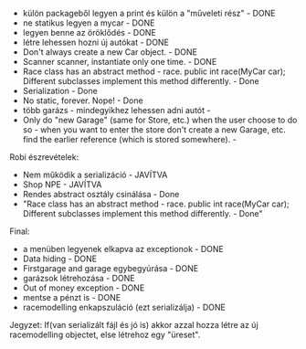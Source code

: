 * külön packageből legyen a print és külön a "műveleti rész" - DONE
* ne statikus legyen a mycar - DONE
* legyen benne az öröklődés - DONE
* létre lehessen hozni új autókat - DONE
* Don't always create a new Car object. - DONE
* Scanner scanner, instantiate only one time. - DONE
* Race class has an abstract method - race.
public int race(MyCar car); Different subclasses implement this method differently. - Done
* Serialization - Done
* No static, forever. Nope! - Done
* több garázs - mindegyikhez lehessen adni autót - 
* Only do "new Garage" (same for Store, etc.) when the user choose to do so - when you want to enter the store don't create a new Garage, etc. find the earlier reference (which is stored somewhere). - 

Robi észrevételek:

* Nem működik a serializáció - JAVÍTVA
* Shop NPE - JAVÍTVA
* Rendes abstract osztály csinálása - Done
* "Race class has an abstract method - race.
 public int race(MyCar car); Different subclasses implement 
 this method differently. - Done"


Final: 
* a menüben legyenek elkapva az exceptionok - DONE
* Data hiding - DONE
* Firstgarage and garage egybegyúrása - DONE
* garázsok létrehozása - DONE
* Out of money exception - DONE
* mentse a pénzt is - DONE
* racemodelling enkapszuláció (ezt serializálja) - DONE


Jegyzet:
If(van serializált fájl és jó is) akkor azzal hozza létre az 
új racemodelling objectet, else létrehoz egy "üreset".
